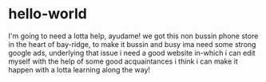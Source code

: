 # hello-world
I'm going to need a lotta help, ayudame!
we got this non bussin phone store in the heart of bay-ridge, to make it bussin and busy ima need some strong google ads, underlying that issue i need a good website in-which i can edit myself with the help of some good acquaintances i think i can make it happen with a lotta learning along the way!   
